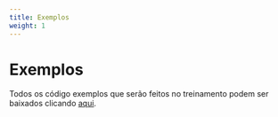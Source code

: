 ```yaml
---
title: Exemplos
weight: 1
---
```


# Exemplos

Todos os código exemplos que serão feitos no treinamento podem ser baixados clicando [aqui](https://github.com/alexribeirodev/curso-nodejs/releases/tag/v1.1.0).
